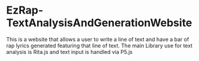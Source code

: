 # EzRap-TextAnalysisAndGenerationWebsite
This is a website that allows a user to write a line of text and have a bar of rap lyrics generated featuring that line of text. The main Library use for text analysis is Rita.js and text input is handled via P5.js
